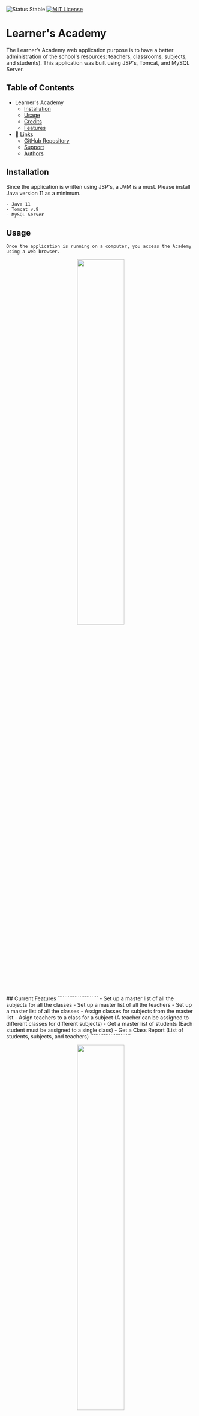 
![Status Stable](https://img.shields.io/badge/Status-Stable-blue)
[![MIT License](https://img.shields.io/badge/License-MIT%20License-brightgreen)](https://github.com/tterb/atomic-design-ui/blob/master/LICENSEs)
# Learner's Academy
The Learner’s Academy web application purpose is to have a better administration of the school's resources: teachers, classrooms, subjects, and students). This application was built using JSP's, Tomcat, and MySQL Server.
## Table of Contents
- Learner's Academy
	* [Installation](#installation)
	* [Usage](#usage)
	* [Credits](#credits)
	* [Features](#features)
- [🔗 Links](#---links)
	+ [GitHub Repository](#github-repository)
	+ [Support](#support)
	+ [Authors](#authors)
## Installation
Since the application is written using JSP's, a JVM is a must. Please install Java version 11 as a minimum. 
````````````````````````
- Java 11
- Tomcat v.9
- MySQL Server
````````````````````````
## Usage
````````````````````````
Once the application is running on a computer, you access the Academy using a web browser.
````````````````````````
<p align="center"><img src="./images/pic1.JPG" width=50% /></p>
## Current Features
````````````````````````
- Set up a master list of all the subjects for all the classes
- Set up a master list of all the teachers
- Set up a master list of all the classes
- Assign classes for subjects from the master list
- Asign teachers to a class for a subject (A teacher can be assigned to different classes for different subjects)
- Get a master list of students (Each student must be assigned to a single class)
- Get a Class Report (List of students, subjects, and teachers)
````````````````````````
<p align="center"><img src="./images/pic2.JPG" width=50% /></p>
<p align="center"><img src="./images/pic3.JPG" width=50% /></p>
<p align="center"><img src="./images/pic4.JPG" width=50% /></p>
<p align="center"><img src="./images/pic5.JPG" width=50% /></p>
<p align="center"><img src="./images/pic6.JPG" width=50% /></p>

## Future Features
````````````````````````
- Instead of JSP's, the plan is to use SpringBoot
- Instead of MySQL, switch to MongoDB 
- Move to a cloud service
````````````````````````

## Database Diagram
<p align="center"><img src="./images/pic7.JPG"/></p>

